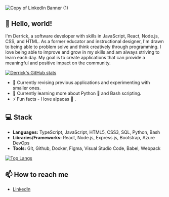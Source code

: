 ![Copy of LinkedIn Banner (1)](https://user-images.githubusercontent.com/109825222/204901061-154dba45-3877-4f71-9e53-6a312bf77b62.png)

## 👋 Hello, world!

I'm Derrick, a software developer with skills in JavaScript, React, Node.js, CSS, and HTML. As a former educator and instructional designer, I'm drawn to being able to problem solve and think creatively through programming. I love being able to improve and grow in my skills and am always striving to learn each day. My goal is to create applications that can provide a meaningful and positive impact on the community.

[![Derrick's GitHub stats](https://github-readme-stats.vercel.app/api?username=derrick-fleming&hide=stars,contribs&theme=vue)](https://github.com/anuraghazra/github-readme-stats)

- 🚀 Currently revising previous applications and experimenting with smaller ones.
- 🌱 Currently learning more about Python 🐍 and Bash scripting.
- ⚡️ Fun facts - I love alpacas 🦙 .


## 💻 Stack
- **Languages:** TypeScript, JavaScript, HTML5, CSS3, SQL, Python, Bash
- **Libraries/Frameworks:** React, Node.js, Express.js, Bootstrap, Azure DevOps
- **Tools:** Git, Github, Docker, Figma, Visual Studio Code, Babel, Webpack

[![Top Langs](https://github-readme-stats.vercel.app/api/top-langs/?username=derrick-fleming&layout=compact)](https://github.com/anuraghazra/github-readme-stats)


## 📫 How to reach me
- [LinkedIn](https://www.linkedin.com/in/derrick-fleming/)


<!--
**derrick-fleming/derrick-fleming** is a ✨ _special_ ✨ repository because its `README.md` (this file) appears on your GitHub profile.

Here are some ideas to get you started:

- 🔭 I’m currently working on ...
- 🌱 I’m currently learning ...
- 👯 I’m looking to collaborate on ...
- 🤔 I’m looking for help with ...
- 💬 Ask me about ...
- 📫 How to reach me: ...
- 😄 Pronouns: ...
- ⚡ Fun fact: ...
-->
